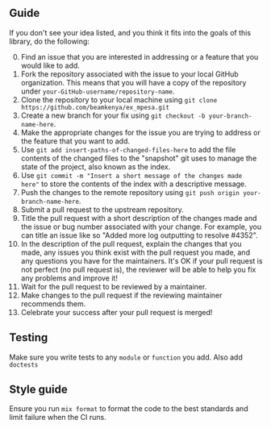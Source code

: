 ## Guide

If you don't see your idea listed, and you think it fits into the goals of this library, do the following:

0. Find an issue that you are interested in addressing or a feature that you would like to add.
1. Fork the repository associated with the issue to your local GitHub organization. This means that you will have a copy of the repository under `your-GitHub-username/repository-name`.
2. Clone the repository to your local machine using `git clone https://github.com/beamkenya/ex_mpesa.git`
3. Create a new branch for your fix using `git checkout -b your-branch-name-here`.
4. Make the appropriate changes for the issue you are trying to address or the feature that you want to add.
5. Use `git add insert-paths-of-changed-files-here` to add the file contents of the changed files to the "snapshot" git uses to manage the state of the project, also known as the index.
6. Use `git commit -m "Insert a short message of the changes made here"` to store the contents of the index with a descriptive message.
7. Push the changes to the remote repository using `git push origin your-branch-name-here`.
8. Submit a pull request to the upstream repository.
9. Title the pull request with a short description of the changes made and the issue or bug number associated with your change. For example, you can title an issue like so "Added more log outputting to resolve #4352".
10. In the description of the pull request, explain the changes that you made, any issues you think exist with the pull request you made, and any questions you have for the maintainers. It's OK if your pull request is not perfect (no pull request is), the reviewer will be able to help you fix any problems and improve it!
11. Wait for the pull request to be reviewed by a maintainer.
12. Make changes to the pull request if the reviewing maintainer recommends them.
13. Celebrate your success after your pull request is merged!

## Testing

Make sure you write tests to any `module` or `function` you add. Also add `doctests`

## Style guide

Ensure you run `mix format` to format the code to the best standards and limit failure when the CI runs.

